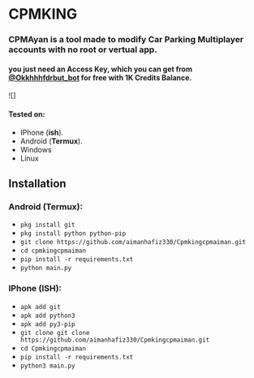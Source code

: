 # CPMKING

<h3>CPMAyan is a tool made to modify Car Parking Multiplayer accounts with no root or vertual app.</h3>
<h4>you just need an Access Key, which you can get from <a href="">@Okkhhhfdrbut_bot</a> for free with 1K Credits Balance.</h4>

![]

#### Tested on:

- IPhone (**ish**).
- Android (**Termux**).
- Windows
- Linux

## Installation

### Android (Termux):

- `pkg install git`
- `pkg install python python-pip`
- `git clone https://github.com/aimanhafiz330/Cpmkingcpmaiman.git`
- `cd cpmkingcpmaiman`
- `pip install -r requirements.txt`
- `python main.py`

### IPhone (ISH):

- `apk add git`
- `apk add python3`
- `apk add py3-pip`
- `git clone git clone https://github.com/aimanhafiz330/Cpmkingcpmaiman.git`
- `cd Cpmkingcpmaiman`
- `pip install -r requirements.txt`
- `python3 main.py`
